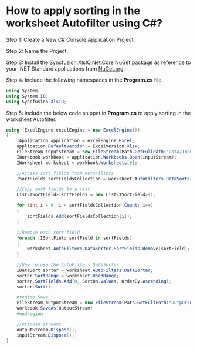 # How to apply sorting in the worksheet Autofilter using C#?

Step 1: Create a New C# Console Application Project.

Step 2: Name the Project.

Step 3: Install the [Syncfusion.XlsIO.Net.Core](https://www.nuget.org/packages/Syncfusion.XlsIO.Net.Core) NuGet package as reference to your .NET Standard applications from [NuGet.org](https://www.nuget.org).

Step 4: Include the following namespaces in the **Program.cs** file.

```csharp
using System;
using System.IO;
using Syncfusion.XlsIO;
```

Step 5: Include the below code snippet in **Program.cs** to apply sorting in the worksheet Autofilter.
```csharp
using (ExcelEngine excelEngine = new ExcelEngine())
{
    IApplication application = excelEngine.Excel;
    application.DefaultVersion = ExcelVersion.Xlsx;
    FileStream inputStream = new FileStream(Path.GetFullPath("Data/Input.xlsx"), FileMode.Open, FileAccess.Read);
    IWorkbook workbook = application.Workbooks.Open(inputStream);
    IWorksheet worksheet = workbook.Worksheets[0];

    //Access sort fields from AutoFilters
    ISortFields sortFieldsCollection = worksheet.AutoFilters.DataSorter.SortFields;

    //Copy sort fields to a list
    List<ISortField> sortFields = new List<ISortField>();

    for (int i = 0; i < sortFieldsCollection.Count; i++)
    {
        sortFields.Add(sortFieldsCollection[i]);
    }

    //Remove each sort field
    foreach (ISortField sortField in sortFields)
    {
        worksheet.AutoFilters.DataSorter.SortFields.Remove(sortField);
    }

    //Now re-use the AutoFilters DataSorter
    IDataSort sorter = worksheet.AutoFilters.DataSorter;
    sorter.SortRange = worksheet.UsedRange;
    sorter.SortFields.Add(0, SortOn.Values, OrderBy.Ascending);
    sorter.Sort();

    #region Save
    FileStream outputStream = new FileStream(Path.GetFullPath("Output/Output.xlsx"), FileMode.Create, FileAccess.Write);
    workbook.SaveAs(outputStream);
    #endregion

    //Dispose streams
    outputStream.Dispose();
    inputStream.Dispose();
}
```


